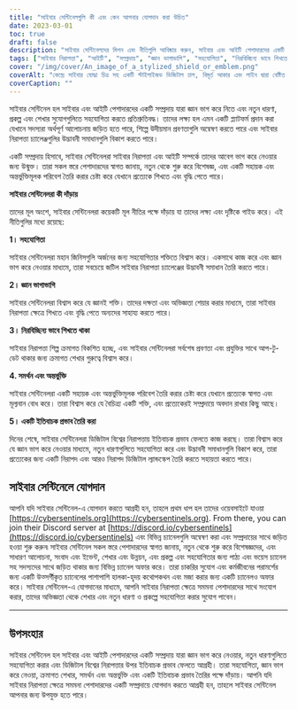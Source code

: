 ```yaml
---
title: "সাইবার সেন্টিনেলগুলি কী এবং কেন আপনার যোগদান করা উচিত"
date: 2023-03-01
toc: true
draft: false
description: "সাইবার সেন্টিনেলদের মিশন এবং নীতিগুলি আবিষ্কার করুন, সাইবার এবং আইটি পেশাদারদের একটি সম্প্রদায় যা জ্ঞান ভাগ করে নিতে এবং সাইবার নিরাপত্তা চ্যালেঞ্জগুলির উদ্ভাবনী সমাধানগুলি বিকাশ করতে প্রতিশ্রুতিবদ্ধ।"
tags: ["সাইবার নিরাপত্তা", "আইটি", "সম্প্রদায়", "জ্ঞান ভাগাভাগি", "সহযোগিতা", "নিরবিচ্ছিন্য ভাবে শিখতে থাকা", "সমর্থন", "অন্তর্ভুক্তি", "ইতিবাচক প্রভাব", "পাঠ্য চ্যানেল", "ভয়েস চ্যানেল", "পেশা পরামর্শ", "কাজের সুযোগ", "শেখার সম্পদ", "উঠতি প্রবণতা", "প্রকল্প", "ঘটনা", "সম্মেলন", "পোষা ছবি", "প্রযুক্তি"]
cover: "/img/cover/An_image_of_a_stylized_shield_or_emblem.png"
coverAlt: "কেন্দ্রে সাইবার যোদ্ধা চিত্র সহ একটি স্টাইলাইজড ডিজিটাল ঢাল, বিমূর্ত আকার এবং লাইন দ্বারা বেষ্টিত যা ডেটা প্রবাহ এবং নেটওয়ার্ক সংযোগের প্রতিনিধিত্ব করে"
coverCaption: ""
---
```


সাইবার সেন্টিনেল হল সাইবার এবং আইটি পেশাদারদের একটি সম্প্রদায় যারা জ্ঞান ভাগ করে নিতে এবং নতুন ধারণা, প্রকল্প এবং শেখার সুযোগগুলিতে সহযোগিতা করতে প্রতিশ্রুতিবদ্ধ। তাদের লক্ষ্য হল এমন একটি প্ল্যাটফর্ম প্রদান করা যেখানে সদস্যরা অর্থপূর্ণ আলোচনায় জড়িত হতে পারে, শিল্পে উদীয়মান প্রবণতাগুলি অন্বেষণ করতে পারে এবং সাইবার নিরাপত্তা চ্যালেঞ্জগুলির উদ্ভাবনী সমাধানগুলি বিকাশ করতে পারে।

একটি সম্প্রদায় হিসাবে, সাইবার সেন্টিনেলরা সাইবার নিরাপত্তা এবং আইটি সম্পর্কে তাদের আবেগ ভাগ করে নেওয়ার জন্য উন্মুক্ত। তারা সকল স্তরে পেশাদারদের স্বাগত জানায়, নতুন থেকে শুরু করে বিশেষজ্ঞ, এবং একটি সহায়ক এবং অন্তর্ভুক্তিমূলক পরিবেশ তৈরি করার চেষ্টা করে যেখানে প্রত্যেকে শিখতে এবং বৃদ্ধি পেতে পারে।

**সাইবার সেন্টিনেলরা কী দাঁড়ায়**

তাদের মূল অংশে, সাইবার সেন্টিনেলরা কয়েকটি মূল নীতির পক্ষে দাঁড়ায় যা তাদের লক্ষ্য এবং দৃষ্টিকে গাইড করে। এই নীতিগুলির মধ্যে রয়েছে:

**1। সহযোগিতা**

সাইবার সেন্টিনেলরা মহান জিনিসগুলি অর্জনের জন্য সহযোগিতার শক্তিতে বিশ্বাস করে। একসাথে কাজ করে এবং জ্ঞান ভাগ করে নেওয়ার মাধ্যমে, তারা সবচেয়ে জটিল সাইবার নিরাপত্তা চ্যালেঞ্জের উদ্ভাবনী সমাধান তৈরি করতে পারে।

**2। জ্ঞান ভাগাভাগি**

সাইবার সেন্টিনেলরা বিশ্বাস করে যে জ্ঞানই শক্তি। তাদের দক্ষতা এবং অভিজ্ঞতা শেয়ার করার মাধ্যমে, তারা সাইবার নিরাপত্তা ক্ষেত্রে শিখতে এবং বৃদ্ধি পেতে অন্যদের সাহায্য করতে পারে।

**3। নিরবিচ্ছিন্য ভাবে শিখতে থাকা**

সাইবার নিরাপত্তা শিল্প ক্রমাগত বিকশিত হচ্ছে, এবং সাইবার সেন্টিনেলরা সর্বশেষ প্রবণতা এবং প্রযুক্তির সাথে আপ-টু-ডেট থাকার জন্য ক্রমাগত শেখার গুরুত্বে বিশ্বাস করে।

**4. সমর্থন এবং অন্তর্ভুক্তি**

সাইবার সেন্টিনেলরা একটি সহায়ক এবং অন্তর্ভুক্তিমূলক পরিবেশ তৈরি করার চেষ্টা করে যেখানে প্রত্যেকে স্বাগত এবং মূল্যবান বোধ করে। তারা বিশ্বাস করে যে বৈচিত্র্য একটি শক্তি, এবং প্রত্যেকেরই সম্প্রদায়ে অবদান রাখার কিছু আছে।

**5। একটি ইতিবাচক প্রভাব তৈরি করা**

দিনের শেষে, সাইবার সেন্টিনেলরা ডিজিটাল বিশ্বের নিরাপত্তায় ইতিবাচক প্রভাব ফেলতে কাজ করছে। তারা বিশ্বাস করে যে জ্ঞান ভাগ করে নেওয়ার মাধ্যমে, নতুন ধারণাগুলিতে সহযোগিতা করে এবং উদ্ভাবনী সমাধানগুলি বিকাশ করে, তারা প্রত্যেকের জন্য একটি নিরাপদ এবং আরও নিরাপদ ডিজিটাল ল্যান্ডস্কেপ তৈরি করতে সহায়তা করতে পারে।

## সাইবার সেন্টিনেলে যোগদান

আপনি যদি সাইবার সেন্টিনেল-এ যোগদান করতে আগ্রহী হন, তাহলে প্রথম ধাপ হল তাদের ওয়েবসাইটে যাওয়া [https://cybersentinels.org](https://cybersentinels.org). From there, you can join their Discord server at [https://discord.io/cybersentinels](https://discord.io/cybersentinels) এবং বিভিন্ন চ্যানেলগুলি অন্বেষণ করা এবং সম্প্রদায়ের সাথে জড়িত হওয়া শুরু করুন৷ সাইবার সেন্টিনেল সকল স্তরে পেশাদারদের স্বাগত জানায়, নতুন থেকে শুরু করে বিশেষজ্ঞদের, এবং সাধারণ আলোচনা, সংবাদ এবং ইভেন্ট, শেখার এবং উন্নয়ন, এবং প্রকল্প এবং সহযোগিতার জন্য পাঠ্য এবং ভয়েস চ্যানেল সহ সদস্যদের সাথে জড়িত থাকার জন্য বিভিন্ন চ্যানেল অফার করে। তারা চাকরির সুযোগ এবং কর্মজীবনের পরামর্শের জন্য একটি উত্সর্গীকৃত চ্যানেলের পাশাপাশি হালকা-হৃদয় কথোপকথন এবং মজা করার জন্য একটি চ্যানেলও অফার করে। সাইবার সেন্টিনেল-এ যোগদানের মাধ্যমে, আপনি সাইবার নিরাপত্তা ক্ষেত্রে সমমনা পেশাদারদের সাথে সংযোগ করার, তাদের অভিজ্ঞতা থেকে শেখার এবং নতুন ধারণা ও প্রকল্পে সহযোগিতা করার সুযোগ পাবেন।

_________________________________________________________________________________

## উপসংহার

সাইবার সেন্টিনেল হল সাইবার এবং আইটি পেশাদারদের একটি সম্প্রদায় যারা জ্ঞান ভাগ করে নেওয়ার, নতুন ধারণাগুলিতে সহযোগিতা করার এবং ডিজিটাল বিশ্বের নিরাপত্তার উপর ইতিবাচক প্রভাব ফেলতে আগ্রহী। তারা সহযোগিতা, জ্ঞান ভাগ করে নেওয়া, ক্রমাগত শেখার, সমর্থন এবং অন্তর্ভুক্তি এবং একটি ইতিবাচক প্রভাব তৈরির পক্ষে দাঁড়ায়। আপনি যদি সাইবার নিরাপত্তা ক্ষেত্রে সমমনা পেশাদারদের একটি সম্প্রদায়ে যোগদান করতে আগ্রহী হন, তাহলে সাইবার সেন্টিনেল আপনার জন্য উপযুক্ত হতে পারে।